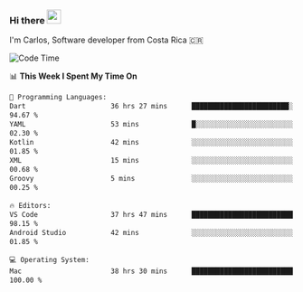 ### Hi there <img src="https://media.giphy.com/media/hvRJCLFzcasrR4ia7z/giphy.gif" width="25px" height="25px">

I'm Carlos, Software developer from Costa Rica 🇨🇷

[//]: # (<a href="https://app.daily.dev/carum98"><img src="https://github.com/carum98/carum98/blob/main/devcard.svg" width="400" alt="Carlos Umaña Acevedo's Dev Card"/></a>)


<!--START_SECTION:waka-->
![Code Time](http://img.shields.io/badge/Code%20Time-11%2C895%20hrs%2050%20mins-blue)

📊 **This Week I Spent My Time On** 

```text
💬 Programming Languages: 
Dart                     36 hrs 27 mins      ████████████████████████░   94.67 % 
YAML                     53 mins             █░░░░░░░░░░░░░░░░░░░░░░░░   02.30 % 
Kotlin                   42 mins             ░░░░░░░░░░░░░░░░░░░░░░░░░   01.85 % 
XML                      15 mins             ░░░░░░░░░░░░░░░░░░░░░░░░░   00.68 % 
Groovy                   5 mins              ░░░░░░░░░░░░░░░░░░░░░░░░░   00.25 % 

🔥 Editors: 
VS Code                  37 hrs 47 mins      █████████████████████████   98.15 % 
Android Studio           42 mins             ░░░░░░░░░░░░░░░░░░░░░░░░░   01.85 % 

💻 Operating System: 
Mac                      38 hrs 30 mins      █████████████████████████   100.00 % 
```


<!--END_SECTION:waka-->
